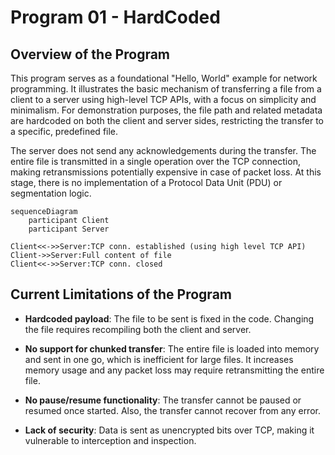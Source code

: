 # Program 01 - HardCoded
## Overview of the Program
This program serves as a foundational "Hello, World" example for network programming. It illustrates the basic mechanism of transferring a file from a client to a server using high-level TCP APIs, with a focus on simplicity and minimalism. For demonstration purposes, the file path and related metadata are hardcoded on both the client and server sides, restricting the transfer to a specific, predefined file.

The server does not send any acknowledgements during the transfer. The entire file is transmitted in a single operation over the TCP connection, making retransmissions potentially expensive in case of packet loss. At this stage, there is no implementation of a Protocol Data Unit (PDU) or segmentation logic.


```mermaid
sequenceDiagram
    participant Client
    participant Server

Client<<->>Server:TCP conn. established (using high level TCP API)
Client->>Server:Full content of file
Client<<->>Server:TCP conn. closed
```

## Current Limitations of the Program
* **Hardcoded payload**: The file to be sent is fixed in the code. Changing the file requires recompiling both the client and server.

* **No support for chunked transfer**: The entire file is loaded into memory and sent in one go, which is inefficient for large files. It increases memory usage and any packet loss may require retransmitting the entire file.

* **No pause/resume functionality**: The transfer cannot be paused or resumed once started. Also, the transfer cannot recover from any error.

* **Lack of security**: Data is sent as unencrypted bits over TCP, making it vulnerable to interception and inspection.